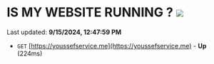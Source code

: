 # IS MY WEBSITE RUNNING ? [![](https://img.shields.io/static/v1?label=Sponsor&message=%E2%9D%A4&logo=GitHub&color=%23fe8e86)](https://github.com/sponsors/Youssef-Lehmam)

Last updated: **9/15/2024, 12:47:59 PM**

- `GET` [https://youssefservice.me](https://youssefservice.me) - **Up** (224ms)
